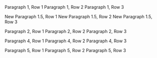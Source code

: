 ﻿Paragraph 1, Row 1
Paragraph 1, Row 2
Paragraph 1, Row 3

New Paragraph 1.5, Row 1
New Paragraph 1.5, Row 2
New Paragraph 1.5, Row 3

Paragraph 2, Row 1
Paragraph 2, Row 2
Paragraph 2, Row 3

Paragraph 4, Row 1
Paragraph 4, Row 2
Paragraph 4, Row 3

Paragraph 5, Row 1
Paragraph 5, Row 2
Paragraph 5, Row 3
